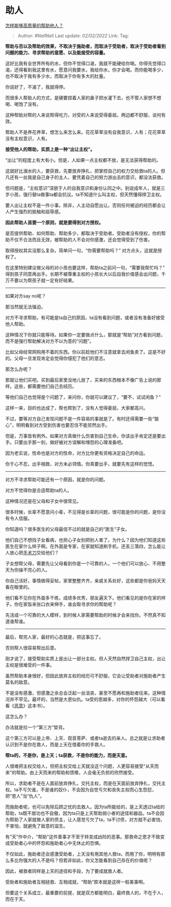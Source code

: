 # 助人
[怎样能够高质量的帮助他人？](https://www.zhihu.com/question/463542383/answer/2328814044)

> Author: #NellNell 
> Last update: *02/02/2022* 
> Link:
> Tag: 

**帮助与否以及帮助的效果，不取决于施助者，而取决于受助者，取决于受助者看到问题的能力、寻求帮助的意愿、以及能接受的容量。**

这好比我有全世界所有的水，但你不觉得口渴，我就不能硬给你喝。你得先觉得口渴，还得看到我这里有水，愿意问我要水，我给你水，你才会喝。而你能喝多少，也不取决于我有多少水，而取决于你有多大的肚量。

你说好了，不渴了，我就得停。

而很多人帮助人的方式，是硬要捏着人家的鼻子把水灌下去，也不管人家想不想喝、喝饱了没有。

这种帮助对帮的人来说帮得吃力，对受的人来说受得委屈。两边都不舒服，谈何有效。

帮助人不是养花养草，想怎么来怎么来。花花草草没有自我意识，人有；花花草草没有主权意识，人有。

**接受他人的帮助，实质上是一种“出让主权”。**

“出让”的程度上有大有小。但是，人如果一点主权都不放，是无法获得帮助的。

这就好比溺水的人，要获救，先要放弃挣扎，把掌控自己的权力交给救ta的人。但凡还有一丝我是自己身子的主人、要凭着自己的努力游出去的意识，都没法获救。

但问题是，“主权意识”深嵌于人的自我意识和身份认同之中。别说成年人，就是三岁小孩，强行替ta做事ta都会抗议。ta不知道什么叫主权，但天然懂得捍卫主权。

要人出让主权不是一件小事。除非，人主动自愿出让。否则任何被迫的经历都会让人产生强烈的抵触和屈辱感。

**因此帮助人首要一个原则，就是要得到对方授权。**

是否提供帮助、如何帮助、帮助多少，都取决于受助者。受助者没有授权，你的帮助不仅不合法而且无效，被帮助的人不会对你感激，还会觉得受到了伤害。

取得授权其实没那么复杂。简单问一句，“你需要帮助吗？” 对方点头，这就是授权了。

在这里特别建议做父母的对小孩也要这样，帮助ta之前问一句，“需要我帮忙吗？” 得到孩子同意再出手。长期不被尊重主权的小孩长大以后自我价值感会出问题，千万不要以为帮孩子就一定有好结果。

---

如果对方say no呢？

那当然就无法强迫。

对方不寻求帮助，有可能是ta自己的原因，ta没有看到问题，或者没有准备好接受他人帮助。

这种情况下你就只能等待。如果你一定要做点什么，那就是“帮助”对方看到问题，而不是强行帮助解决对方不以为意的“问题”。

比如父母经常网购用不着的东西。你以前趁他们不注意就拿去闲鱼卖了。这是不好的。父母一旦发现肯定会觉得你侵犯了他们的意志。

那怎么办呢？

那就让他们买吧。买到最后家里没地儿放了，买来的东西根本不像广告上说的那样。这些，都需要他们自己去经历。

等他们自己也觉得是个问题了，来问你，你就可以建议了，“要不，试试闲鱼？”

这样一来，目的也达成了，帮也帮到了，没有人觉得委屈，大家都高兴。

不过，要等对方自己发现问题不是一件容易的事就是了。有时还得需要一些“狠心”，明明看到对方受到伤害也要忍住不能贸然出手。

但是，万事皆有例外。如果对方真做什么伤害到自己生命，你该出手肯定还是要出手。只要出手那一刻，做好被对方误解和埋怨的心理准备吧。

因为老实说，性命也是对方的性命，对方比你更有资格决定自己的命运。

你于心不忍，出手相救，对方未必领情。你真要出手，就要先有这样的觉悟。

---

对方不寻求帮助可能还有一个原因，就是你的问题。

对方不觉得你是合适帮助ta的人。

这种情况还是在父母和子女中很常见。

很多时候，长辈不愿意问小辈，不见得是长辈的问题，很可能是你的问题，是你没有令人信服。

你知道吗？很多医生的父母最信不过的就是自己的“医生”子女。

他们自己不想找子女看病，也担心子女别把别人害了。为什么？因为他们知道这些医生在家什么样子啊。在外面是专家，在家就知道刷手机，还丢三落四，怎么能让人放心把[手术刀](https://www.zhihu.com/search?q=%E6%89%8B%E6%9C%AF%E5%88%80&search_source=Entity&hybrid_search_source=Entity&hybrid_search_extra=%7B%22sourceType%22%3A%22answer%22%2C%22sourceId%22%3A2328814044%7D)交给他们？

子女想帮父母，需要先让父母看到你是一个可靠的人，一个他们可以放心、不用整天为你操不完心的人。

你自己活好，事情做得妥帖，家里整整齐齐，亲戚关系处好，这些都是你爸妈天天看在眼里的。

他们看不见你在外面多干练，成绩多优秀，朋友遍天下。他们看见的是你在家的样子。你在家饭来张口衣来伸手，谁会取寻求你的帮助呢？

先活成一个可靠的大人模样，到时候人家需要帮助的时候才会来找你。不然真不知道谁帮谁。

---

最后，帮完人家，最好的心态就是，把这事忘了。

否则帮人很容易帮出后患。

刚才说了，接受帮助实质上是出让一部分主权。但人天然自然捍卫自己主权，出让主权是很难受的一件事。

虽然帮助本身很好，但因此放弃主权的经历可不舒服，它会让受助者对施助者产生莫名的敌意。

不是没有感激，但感激之余总会泛起一丝沮丧，甚至不愿再和施助者往来。这种情况并不罕见。最坏的，当然是大恩似仇。ta受的恩越多，对你的怀怨越大（可以看看《[恶意](https://www.zhihu.com/search?q=%E6%81%B6%E6%84%8F&search_source=Entity&hybrid_search_source=Entity&hybrid_search_extra=%7B%22sourceType%22%3A%22answer%22%2C%22sourceId%22%3A2328814044%7D)》这本书）。

这怎么办？

办法就是拉一个“第三方”垫背。

这个第三方可以是上帝、上天、观音菩萨、或者ta逝去的亲人。总之就是让求助者认识到不是你在救人，而是上天在借着你的手救人。

**帮ta的，不是你，是上天；ta获救，不是你的能力，而是天意。**

人很难把主权交给人，但把主权交给上天就没这个问题，人更容易接受“从天而来”的帮助。由上天而来的帮助和馈赠，人会毫无负担的欣然接受。

所以，求助者不是在人面前放弃挣扎，交托主权，而是在天面前放弃挣扎，交托主权。ta不亏欠谁，不是谁的奴仆，不会因为自觉亏欠和丧失主权而心生怨怼，把“恩人”当“仇人”。

而施助者呢，也可以免除后顾之忧的去救人。因为ta所能给的，是上天透过ta给的帮助，ta既不居功也不自傲，因为ta只是上天帮助弱小者的途径和器皿。ta不会因为帮助了人家就做人家的债主，让人感觉亏欠了ta，ta不讨债，对方就不必害怕，不害怕，就避免了敌意的滋生。

有“天”作中介，“帮助”这件善事才不至于转变成凶险的恶事。那救命之恩才不致变成受助者心中的怀怨和施助者心中无休止的恐惧。

不仅如此，施助者还会感激受助者，上天没有用其他人救ta，而用了你，明明有那么多比你强大的人不是吗？但若非如此，你又怎能看到自己存在的价值呢？

因此，被救者同样是上天的途径和手段，为了要成就救人者。

受助者和施助者互相拯救、互相成就，“帮助”原本就是这样一桩美事啊。

但要这个关系成立，最重要的前提，就是双方都能明白，最终救人的，不在于人，而在于天。